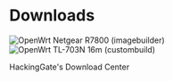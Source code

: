 # Downloads
![OpenWrt Netgear R7800 (imagebuilder)](https://github.com/HackingGate/Downloads/workflows/OpenWrt%20Netgear%20R7800%20(imagebuilder)/badge.svg)
![OpenWrt TL-703N 16m (custombuild)](https://github.com/HackingGate/Downloads/workflows/OpenWrt%20TL-703N%2016m%20(custombuild)/badge.svg)

HackingGate's Download Center

